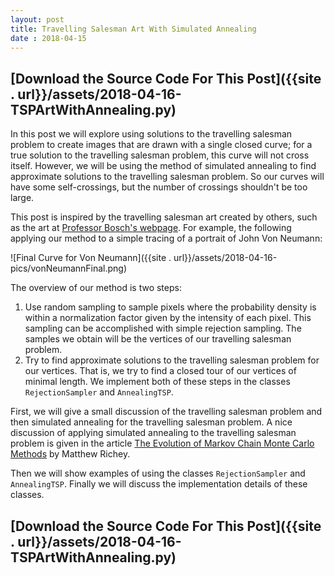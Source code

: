 ```yaml
---
layout: post
title: Travelling Salesman Art With Simulated Annealing
date : 2018-04-15
---
```


## [Download the Source Code For This Post]({{site . url}}/assets/2018-04-16-TSPArtWithAnnealing.py)

In this post we will explore using solutions to the travelling salesman problem to create images that are drawn with a single closed curve; for a 
true solution to the travelling salesman problem, this curve will not cross itself. However, we will be using the method of simulated annealing to
find approximate solutions to the travelling salesman problem. So our curves will have some self-crossings, but the number of crossings
shouldn't be too large. 

This post is inspired by the travelling salesman art created by others, such as the art at [Professor Bosch's webpage](http://www2.oberlin.edu/math/faculty/bosch/tspart-page.html).
For example, the following applying our method to a simple tracing of a portrait of John Von Neumann:

![Final Curve for Von Neumann]({{site . url}}/assets/2018-04-16-pics/vonNeumannFinal.png)

The overview of our method is two steps:
1. Use random sampling to sample pixels where the probability density is within a normalization factor given by the intensity of each pixel. This sampling can be accomplished
with simple rejection sampling. The samples we obtain will be the vertices of our travelling salesman problem.
2. Try to find approximate solutions to the travelling salesman problem for our vertices. That is, we try to find a closed tour of our vertices of minimal length. 
We implement both of these steps in the classes `RejectionSampler` and `AnnealingTSP`.

First, we will give a small discussion of the travelling salesman problem and then simulated annealing for the travelling salesman problem. A nice discussion of applying
simulated annealing to the travelling salesman problem is given in the article [The Evolution of Markov Chain Monte Carlo Methods](http://citeseerx.ist.psu.edu/viewdoc/download?doi=10.1.1.295.4478&rep=rep1&type=pdf) by Matthew Richey. 

Then we will show examples of using the classes `RejectionSampler` and `AnnealingTSP`. Finally we will discuss the implementation details of these classes.

## [Download the Source Code For This Post]({{site . url}}/assets/2018-04-16-TSPArtWithAnnealing.py)

